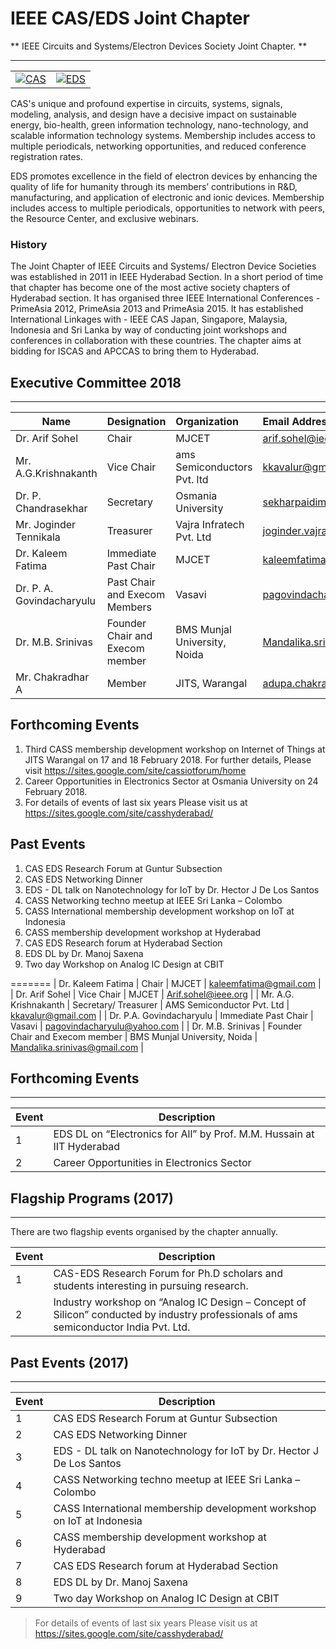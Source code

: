 # IEEE CAS/EDS Joint Chapter

** IEEE Circuits and Systems/Electron Devices Society Joint Chapter. **

---

|                                                                   |                            |
|------------------------------------------------------------------:|:---------------------------|
|[![CAS](/media/chapters/cass-logo.png)](/chapters/cas-eds/cas-eds.md)|[![EDS](/media/chapters/eds-logo.png)](/chapters/cas-eds/cas-eds.md) |

CAS's unique and profound expertise in circuits, systems, signals, modeling, analysis, and design have a decisive impact on sustainable energy, bio-health, green information technology, nano-technology, and scalable information technology systems. Membership includes access to multiple periodicals, networking opportunities, and reduced conference registration rates.

EDS promotes excellence in the field of electron devices by enhancing the quality of life for humanity through its members’ contributions in R&D, manufacturing, and application of electronic and ionic devices. Membership includes access to multiple periodicals, opportunities to network with peers, the Resource Center, and exclusive webinars.  

### History

The Joint Chapter of IEEE Circuits and Systems/ Electron Device Societies was established in 2011 in IEEE Hyderabad Section. In a short period of time that chapter has become one of the most active society chapters of Hyderabad section. It has organised three IEEE International Conferences - PrimeAsia 2012, PrimeAsia 2013 and PrimeAsia 2015.  It has established International Linkages with - IEEE CAS Japan, Singapore, Malaysia, Indonesia and Sri Lanka by way of conducting joint workshops and conferences in collaboration with these countries. The chapter aims at bidding for ISCAS and APCCAS to bring them to Hyderabad.

## Executive Committee 2018

---

| Name                     | Designation                     | Organization                 | Email Address                     |
| -------------------------|:--------------------------------| :--------------------------- | :-------------------------------- |
| Dr. Arif Sohel           | Chair                           | MJCET                        | arif.sohel@ieee.org
| Mr. A.G.Krishnakanth     | Vice Chair                      | ams Semiconductors Pvt. ltd  | kkavalur@gmail.com
| Dr. P. Chandrasekhar     | Secretary                       | Osmania University           | sekharpaidimarry@gmail.com
| Mr. Joginder Tennikala   | Treasurer                       | Vajra Infratech Pvt. Ltd     | joginder.vajrainfratech@gmail.com
| Dr. Kaleem Fatima        | Immediate Past Chair            | MJCET                        | kaleemfatima@gmail.com
| Dr. P. A. Govindacharyulu| Past Chair and Execom Members   | Vasavi                       | pagovindacharyulu@yahoo.com
| Dr. M.B. Srinivas        | Founder Chair and Execom member | BMS Munjal University, Noida | Mandalika.srinivas@gmail.com  
| Mr. Chakradhar A         | Member                          | JITS, Warangal               | adupa.chakradhar@gmail.com 

## Forthcoming Events
1. Third CASS membership development workshop on Internet of Things at JITS Warangal on 17 and 18 February 2018. For further details, Please visit https://sites.google.com/site/cassiotforum/home 
2. Career Opportunities in Electronics Sector at Osmania University on 24 February 2018. 
3. For details of events of last six years Please visit us at https://sites.google.com/site/casshyderabad/

## Past Events
1. CAS EDS Research Forum at Guntur Subsection
2. CAS EDS Networking Dinner
3. EDS - DL talk on Nanotechnology for IoT by Dr. Hector J De Los Santos
4. CASS Networking techno meetup at IEEE Sri Lanka – Colombo
5. CASS International membership development workshop on IoT at Indonesia
6. CASS membership development workshop at Hyderabad
7. CAS EDS Research forum at Hyderabad Section
8. EDS DL by Dr. Manoj Saxena
9. Two day Workshop on Analog IC Design at CBIT

=======
| Dr. Kaleem Fatima        | Chair                           | MJCET                        | kaleemfatima@gmail.com            |
| Dr. Arif Sohel           | Vice Chair                      | MJCET                        | Arif.sohel@ieee.org               |
| Mr. A.G. Krishnakanth    | Secretary/ Treasurer            | AMS Semiconductor Pvt. Ltd   | kkavalur@gmail.com |
| Dr. P.A. Govindacharyulu | Immediate Past Chair            | Vasavi                       | pagovindacharyulu@yahoo.com       |
| Dr. M.B. Srinivas        | Founder Chair and Execom member | BMS Munjal University, Noida | Mandalika.srinivas@gmail.com      |

## Forthcoming Events

---

Event | Description     |
|-----|-----------------|
|1    | EDS DL on “Electronics for All” by Prof. M.M. Hussain at IIT Hyderabad |
|2    | Career Opportunities in Electronics Sector  |

## Flagship Programs (2017)

---

There are two flagship events organised by the chapter annually.

Event | Description     |
|-----|-----------------|
|1    | CAS-EDS Research Forum for Ph.D scholars and students interesting in pursuing research. |
|2    | Industry workshop on “Analog IC Design – Concept of Silicon” conducted by industry professionals of ams semiconductor India Pvt. Ltd. |

## Past Events (2017)

---

Event | Description     |
|-----|-----------------|
|1    | CAS EDS Research Forum at Guntur Subsection |
|2    | CAS EDS Networking Dinner |
|3    | EDS - DL talk on Nanotechnology for IoT by Dr. Hector J De Los Santos |
|4    | CASS Networking techno meetup at IEEE Sri Lanka – Colombo |
|5    | CASS International membership development workshop on IoT at Indonesia |
|6    | CASS membership development workshop at Hyderabad |
|7    | CAS EDS Research forum at Hyderabad Section |
|8    | EDS DL by Dr. Manoj Saxena |
|9    | Two day Workshop on Analog IC Design at CBIT |

> For details of events of last six years Please visit us at https://sites.google.com/site/casshyderabad/

